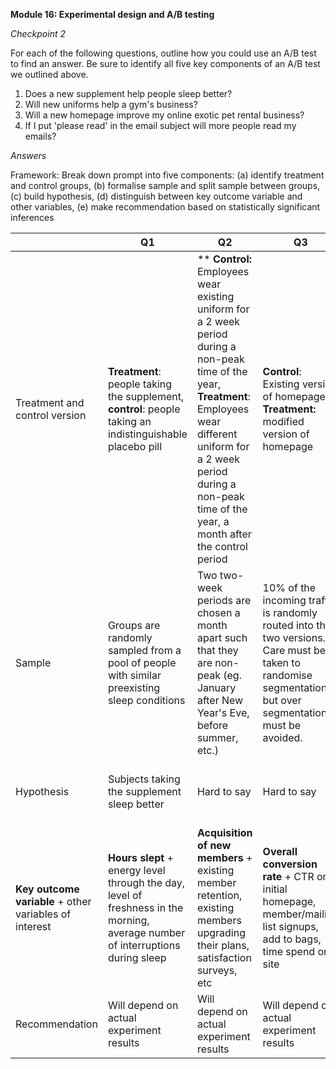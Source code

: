 **Module 16: Experimental design and A/B testing**

*Checkpoint 2*

For each of the following questions, outline how you could use an A/B test to find an answer. Be sure to identify all five key components of an A/B test we outlined above.

1. Does a new supplement help people sleep better?
2. Will new uniforms help a gym's business?
3. Will a new homepage improve my online exotic pet rental business?
4. If I put 'please read' in the email subject will more people read my emails?

*Answers*

Framework: Break down prompt into five components: (a) identify treatment and control groups, (b) formalise sample and split sample between groups, (c) build hypothesis, (d) distinguish between key outcome variable and other variables, (e) make recommendation based on statistically significant inferences

|                                                        | Q1                                                           | Q2                                                           | Q3                                                           | Q4                                                           |
| ------------------------------------------------------ | ------------------------------------------------------------ | ------------------------------------------------------------ | ------------------------------------------------------------ | ------------------------------------------------------------ |
| Treatment and control version                          | **Treatment**: people taking the supplement, **control**: people taking an indistinguishable placebo pill | ** **Control:** Employees wear existing uniform for a 2 week period during a non-peak time of the year, **Treatment**: Employees wear different uniform for a  2 week period during a non-peak time of the year, a month after the control period | **Control**: Existing version of homepage,  **Treatment:** modified version of homepage | **Control:** Email without 'please read', **Treatment:** Email with same content sent at the same time to similar receivers without 'please read', |
| Sample                                                 | Groups are randomly sampled from a pool of people with similar preexisting sleep conditions | Two two-week periods are chosen a month apart such that they are non-peak (eg. January after New Year's Eve, before summer, etc.) | 10% of the incoming traffic is randomly routed into the two versions. Care must be taken to randomise segmentation, but over segmentation must be avoided. | Care must be taken to ensure that receivers are homogenous in business value (seniority, rank, size of business, etc). This sample can then be randomised. |
| Hypothesis                                             | Subjects taking the supplement sleep better                  | Hard to say                                                  | Hard to say                                                  | The treatment is likely to perform better                    |
| **Key outcome variable** + other variables of interest | **Hours slept** + energy level through the day, level of freshness in the morning, average number of interruptions during sleep | **Acquisition of new members** + existing member retention, existing members upgrading their plans, satisfaction surveys, etc | **Overall conversion rate** + CTR on initial homepage, member/mailing list signups, add to bags, time spend on site | **Mail open rate, reply rate**                               |
| Recommendation                                         | Will depend on actual experiment results                     | Will depend on actual experiment results                     | Will depend on actual experiment results                     | Will depend on actual experiment results                     |

